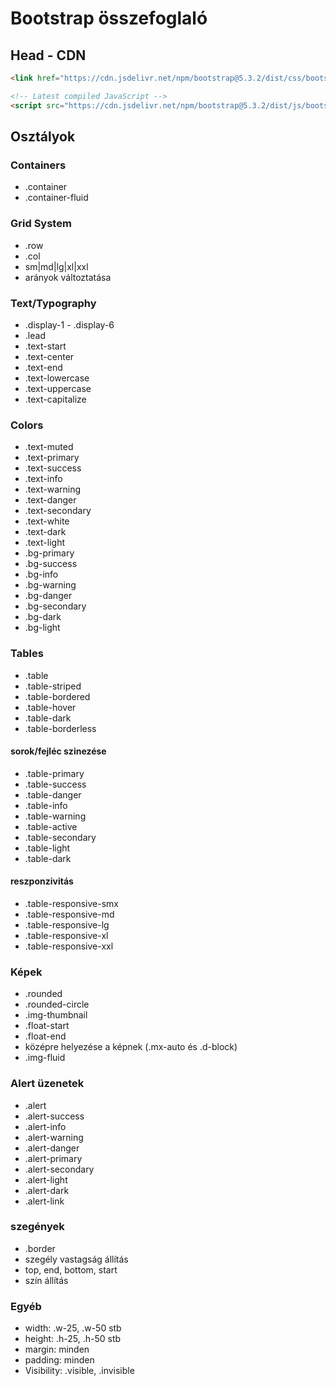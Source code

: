 # Bootstrap összefoglaló

## Head - CDN

```html
<link href="https://cdn.jsdelivr.net/npm/bootstrap@5.3.2/dist/css/bootstrap.min.css" rel="stylesheet">

<!-- Latest compiled JavaScript -->
<script src="https://cdn.jsdelivr.net/npm/bootstrap@5.3.2/dist/js/bootstrap.bundle.min.js"></script>
```

## Osztályok

### Containers

- .container
- .container-fluid

### Grid System

- .row
- .col
- sm|md|lg|xl|xxl
- arányok változtatása

### Text/Typography

- .display-1 - .display-6
- .lead
- .text-start
- .text-center
- .text-end
- .text-lowercase
- .text-uppercase
- .text-capitalize

### Colors

- .text-muted
- .text-primary
- .text-success
- .text-info
- .text-warning
- .text-danger
- .text-secondary
- .text-white
- .text-dark
- .text-light
- .bg-primary
- .bg-success
- .bg-info
- .bg-warning
- .bg-danger
- .bg-secondary
- .bg-dark
- .bg-light

### Tables

- .table
- .table-striped
- .table-bordered
- .table-hover
- .table-dark
- .table-borderless

#### sorok/fejléc szinezése

- .table-primary
- .table-success
- .table-danger
- .table-info
- .table-warning
- .table-active
- .table-secondary
- .table-light
- .table-dark

#### reszponzivitás

- .table-responsive-smx
- .table-responsive-md
- .table-responsive-lg
- .table-responsive-xl
- .table-responsive-xxl

### Képek

- .rounded
- .rounded-circle
- .img-thumbnail
- .float-start
- .float-end
- középre helyezése a képnek (.mx-auto és .d-block)
- .img-fluid

### Alert üzenetek

- .alert
- .alert-success
- .alert-info
- .alert-warning
- .alert-danger
- .alert-primary
- .alert-secondary
- .alert-light
- .alert-dark
- .alert-link

### szegények

- .border
- szegély vastagság állítás
- top, end, bottom, start
- szín állítás

### Egyéb

- width: .w-25, .w-50 stb
- height: .h-25, .h-50 stb
- margin: minden
- padding: minden
- Visibility: .visible, .invisible
